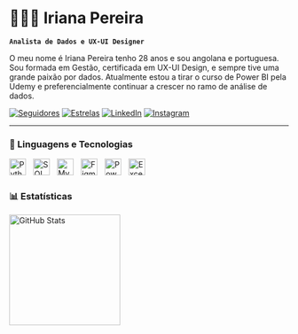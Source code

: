 # 👩🏻‍💻 Iriana Pereira

**`Analista de Dados e UX-UI Designer`**

O meu nome é Iriana Pereira tenho 28 anos e sou angolana e portuguesa. Sou formada em Gestão, certificada em UX-UI Design, e sempre tive uma grande paixão por dados. Atualmente estou a tirar o curso de Power BI pela Udemy e preferencialmente continuar a crescer no ramo de análise de dados. 

<p align="left">

  <span style="display:inline-block;">
    <a href="https://github.com/irianapereira?tab=followers" target="_blank">
      <img 
        alt="Seguidores" 
        title="Me siga no GitHub" 
        src="https://custom-icon-badges.demolab.com/github/followers/irianapereira?color=236ad3&labelColor=1155ba&style=for-the-badge&logo=github&label=Seguidores&logoColor=white"
      />
    </a>
  </span>
  <span style="display:inline-block;">
    <a href="https://github.com/irianapereira?tab=repositories&sort=stargazers" target="_blank">
      <img 
        alt="Estrelas" 
        title="Estrelas nos repositórios" 
        src="https://img.shields.io/github/stars/irianapereira?style=for-the-badge&logo=github&label=Estrelas&color=4caf50"
      />
    </a>
  </span>
  <span style="display:inline-block;">
    <a href="https://www.linkedin.com/in/iriana-pereira-44299b151/" target="_blank">
      <img 
        alt="LinkedIn" 
        title="Conecte-se no LinkedIn" 
        src="https://img.shields.io/badge/LinkedIn-0077B5?style=for-the-badge&logo=linkedin&logoColor=white"
      />
    </a>
  </span>
  <span style="display:inline-block;">
    <a href="https://www.instagram.com/irianafpereira/" target="_blank">
      <img 
        alt="Instagram" 
        title="Siga no Instagram" 
        src="https://img.shields.io/badge/Instagram-E4405F?style=for-the-badge&logo=instagram&logoColor=white"
      />
    </a>
  </span>

</p>

---

### 🤖 Linguagens e Tecnologias

<img 
    align="left" 
    alt="Python" 
    title="Python"
    width="30px" 
    style="padding-right: 10px;" 
    src="https://cdn.jsdelivr.net/gh/devicons/devicon@latest/icons/python/python-original.svg" 
/>

<img 
    align="left" 
    alt="SQL" 
    title="SQL"
    width="30px" 
    style="padding-right: 10px;" 
    src="https://cdn.jsdelivr.net/gh/devicons/devicon@latest/icons/postgresql/postgresql-original.svg" 
/>

<img 
    align="left" 
    alt="MySQL" 
    title="MySQL"
    width="30px" 
    style="padding-right: 10px;" 
    src="https://cdn.jsdelivr.net/gh/devicons/devicon@latest/icons/mysql/mysql-original.svg" 
/>

<img 
    align="left" 
    alt="Figma" 
    title="Figma"
    width="30px" 
    style="padding-right: 10px;" 
    src="https://cdn.jsdelivr.net/gh/devicons/devicon@latest/icons/figma/figma-original.svg" 
/>


<img 
    align="left" 
    alt="Power BI" 
    title="Power BI"
    width="30px" 
    style="padding-right: 10px;" 
    src="https://img.icons8.com/color/48/power-bi.png" 
/>

<!-- Excel -->
<img 
  align="left" 
  alt="Excel" 
  title="Excel"
  width="30px" 
  style="padding-right: 10px;" 
  src="https://img.icons8.com/color/48/microsoft-excel-2019--v1.png"
/>

<br/>
<br/>

### 📊 Estatísticas

<p align="left">
  <img 
    alt="GitHub Stats" 
    height="200" 
    style="padding-right: 10px;" 
    src="https://github-readme-stats.vercel.app/api?username=irianapereira&show_icons=true&theme=tokyonight&include_all_commits=true&locale=pt-br" 
  />


